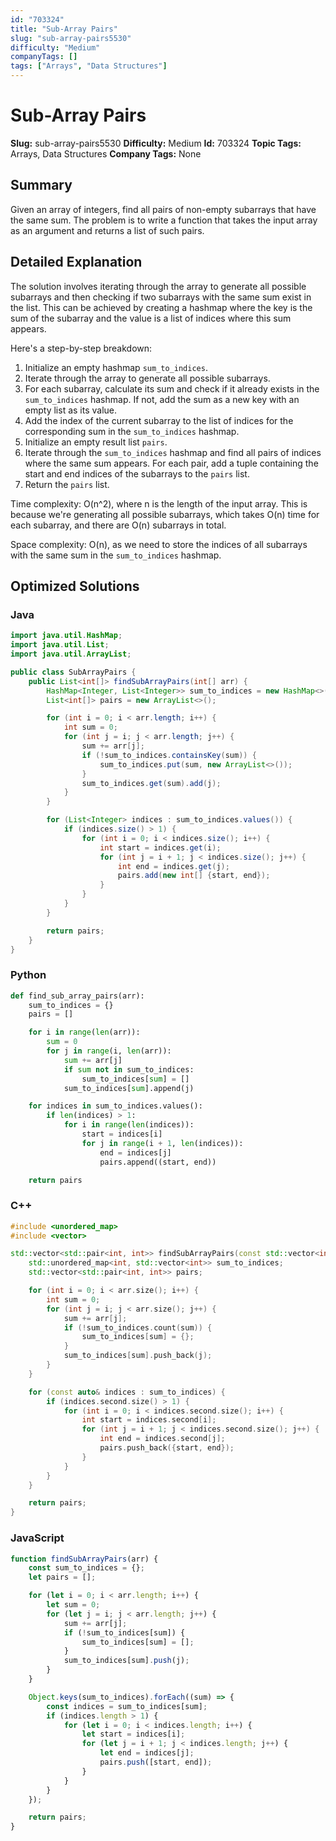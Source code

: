 ```yaml
---
id: "703324"
title: "Sub-Array Pairs"
slug: "sub-array-pairs5530"
difficulty: "Medium"
companyTags: []
tags: ["Arrays", "Data Structures"]
---
```


**Sub-Array Pairs**
==================

**Slug:** sub-array-pairs5530
**Difficulty:** Medium
**Id:** 703324
**Topic Tags:** Arrays, Data Structures
**Company Tags:** None

## Summary
Given an array of integers, find all pairs of non-empty subarrays that have the same sum. The problem is to write a function that takes the input array as an argument and returns a list of such pairs.

## Detailed Explanation
The solution involves iterating through the array to generate all possible subarrays and then checking if two subarrays with the same sum exist in the list. This can be achieved by creating a hashmap where the key is the sum of the subarray and the value is a list of indices where this sum appears.

Here's a step-by-step breakdown:

1. Initialize an empty hashmap `sum_to_indices`.
2. Iterate through the array to generate all possible subarrays.
3. For each subarray, calculate its sum and check if it already exists in the `sum_to_indices` hashmap. If not, add the sum as a new key with an empty list as its value.
4. Add the index of the current subarray to the list of indices for the corresponding sum in the `sum_to_indices` hashmap.
5. Initialize an empty result list `pairs`.
6. Iterate through the `sum_to_indices` hashmap and find all pairs of indices where the same sum appears. For each pair, add a tuple containing the start and end indices of the subarrays to the `pairs` list.
7. Return the `pairs` list.

Time complexity: O(n^2), where n is the length of the input array. This is because we're generating all possible subarrays, which takes O(n) time for each subarray, and there are O(n) subarrays in total.

Space complexity: O(n), as we need to store the indices of all subarrays with the same sum in the `sum_to_indices` hashmap.

## Optimized Solutions

### Java
```java
import java.util.HashMap;
import java.util.List;
import java.util.ArrayList;

public class SubArrayPairs {
    public List<int[]> findSubArrayPairs(int[] arr) {
        HashMap<Integer, List<Integer>> sum_to_indices = new HashMap<>();
        List<int[]> pairs = new ArrayList<>();

        for (int i = 0; i < arr.length; i++) {
            int sum = 0;
            for (int j = i; j < arr.length; j++) {
                sum += arr[j];
                if (!sum_to_indices.containsKey(sum)) {
                    sum_to_indices.put(sum, new ArrayList<>());
                }
                sum_to_indices.get(sum).add(j);
            }
        }

        for (List<Integer> indices : sum_to_indices.values()) {
            if (indices.size() > 1) {
                for (int i = 0; i < indices.size(); i++) {
                    int start = indices.get(i);
                    for (int j = i + 1; j < indices.size(); j++) {
                        int end = indices.get(j);
                        pairs.add(new int[] {start, end});
                    }
                }
            }
        }

        return pairs;
    }
}
```

### Python
```python
def find_sub_array_pairs(arr):
    sum_to_indices = {}
    pairs = []

    for i in range(len(arr)):
        sum = 0
        for j in range(i, len(arr)):
            sum += arr[j]
            if sum not in sum_to_indices:
                sum_to_indices[sum] = []
            sum_to_indices[sum].append(j)

    for indices in sum_to_indices.values():
        if len(indices) > 1:
            for i in range(len(indices)):
                start = indices[i]
                for j in range(i + 1, len(indices)):
                    end = indices[j]
                    pairs.append((start, end))

    return pairs
```

### C++
```cpp
#include <unordered_map>
#include <vector>

std::vector<std::pair<int, int>> findSubArrayPairs(const std::vector<int>& arr) {
    std::unordered_map<int, std::vector<int>> sum_to_indices;
    std::vector<std::pair<int, int>> pairs;

    for (int i = 0; i < arr.size(); i++) {
        int sum = 0;
        for (int j = i; j < arr.size(); j++) {
            sum += arr[j];
            if (!sum_to_indices.count(sum)) {
                sum_to_indices[sum] = {};
            }
            sum_to_indices[sum].push_back(j);
        }
    }

    for (const auto& indices : sum_to_indices) {
        if (indices.second.size() > 1) {
            for (int i = 0; i < indices.second.size(); i++) {
                int start = indices.second[i];
                for (int j = i + 1; j < indices.second.size(); j++) {
                    int end = indices.second[j];
                    pairs.push_back({start, end});
                }
            }
        }
    }

    return pairs;
}
```

### JavaScript
```javascript
function findSubArrayPairs(arr) {
    const sum_to_indices = {};
    let pairs = [];

    for (let i = 0; i < arr.length; i++) {
        let sum = 0;
        for (let j = i; j < arr.length; j++) {
            sum += arr[j];
            if (!sum_to_indices[sum]) {
                sum_to_indices[sum] = [];
            }
            sum_to_indices[sum].push(j);
        }
    }

    Object.keys(sum_to_indices).forEach((sum) => {
        const indices = sum_to_indices[sum];
        if (indices.length > 1) {
            for (let i = 0; i < indices.length; i++) {
                let start = indices[i];
                for (let j = i + 1; j < indices.length; j++) {
                    let end = indices[j];
                    pairs.push([start, end]);
                }
            }
        }
    });

    return pairs;
}
```